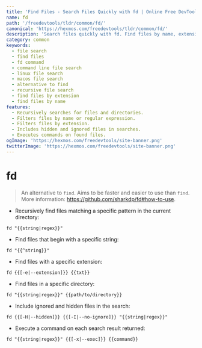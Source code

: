 ```yaml
---
title: 'Find Files - Search Files Quickly with fd | Online Free DevTools by Hexmos'
name: fd
path: '/freedevtools/tldr/common/fd/'
canonical: 'https://hexmos.com/freedevtools/tldr/common/fd/'
description: 'Search files quickly with fd. Find files by name, extension, or directory recursively. A faster and easier alternative to find. Free online tool, no registration required.'
category: common
keywords:
  - file search
  - find files
  - fd command
  - command line file search
  - linux file search
  - macos file search
  - alternative to find
  - recursive file search
  - find files by extension
  - find files by name
features:
  - Recursively searches for files and directories.
  - Filters files by name or regular expression.
  - Filters files by extension.
  - Includes hidden and ignored files in searches.
  - Executes commands on found files.
ogImage: 'https://hexmos.com/freedevtools/site-banner.png'
twitterImage: 'https://hexmos.com/freedevtools/site-banner.png'
---
```


# fd

> An alternative to `find`.
> Aims to be faster and easier to use than `find`.
> More information: <https://github.com/sharkdp/fd#how-to-use>.

- Recursively find files matching a specific pattern in the current directory:

`fd "{{string|regex}}"`

- Find files that begin with a specific string:

`fd "{{^string}}"`

- Find files with a specific extension:

`fd {{[-e|--extension]}} {{txt}}`

- Find files in a specific directory:

`fd "{{string|regex}}" {{path/to/directory}}`

- Include ignored and hidden files in the search:

`fd {{[-H|--hidden]}} {{[-I|--no-ignore]}} "{{string|regex}}"`

- Execute a command on each search result returned:

`fd "{{string|regex}}" {{[-x|--exec]}} {{command}}`
